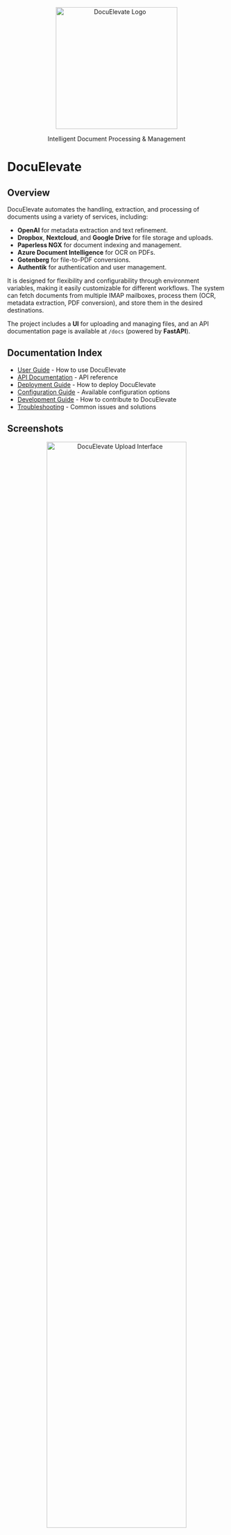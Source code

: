 <div align="center">
  <img src="frontend/static/logo_writing.svg" alt="DocuElevate Logo" width="280" />
  <p>Intelligent Document Processing & Management</p>
</div>

# DocuElevate

## Overview

DocuElevate automates the handling, extraction, and processing of documents using a variety of services, including:

- **OpenAI** for metadata extraction and text refinement.  
- **Dropbox**, **Nextcloud**, and **Google Drive** for file storage and uploads.  
- **Paperless NGX** for document indexing and management.  
- **Azure Document Intelligence** for OCR on PDFs.  
- **Gotenberg** for file-to-PDF conversions.  
- **Authentik** for authentication and user management.  

It is designed for flexibility and configurability through environment variables, making it easily customizable for different workflows. The system can fetch documents from multiple IMAP mailboxes, process them (OCR, metadata extraction, PDF conversion), and store them in the desired destinations.

The project includes a **UI** for uploading and managing files, and an API documentation page is available at `/docs` (powered by **FastAPI**).

## Documentation Index

- [User Guide](docs/UserGuide.md) - How to use DocuElevate
- [API Documentation](docs/API.md) - API reference
- [Deployment Guide](docs/DeploymentGuide.md) - How to deploy DocuElevate
- [Configuration Guide](docs/ConfigurationGuide.md) - Available configuration options
- [Development Guide](CONTRIBUTING.md) - How to contribute to DocuElevate
- [Troubleshooting](docs/Troubleshooting.md) - Common issues and solutions

## Screenshots

<div align="center">
  <img src="docs/upload-view.png" alt="DocuElevate Upload Interface" width="80%" />
  <p><em>Upload interface for adding new documents</em></p>
  
  <img src="docs/files-view.png" alt="DocuElevate Files View" width="80%" />
  <p><em>Files view with processed documents and metadata</em></p>
</div>

## Workflow Process

DocuElevate follows a streamlined document processing workflow:

<div align="center">
  <img src="docs/workflow-diagram.png" alt="DocuElevate Workflow" width="90%" />
</div>

### Document Ingestion
Documents enter DocuElevate through three possible channels:
1. **Web Upload**: Users manually upload files via the web interface
2. **Email Attachments**: Automatic polling of configured IMAP mailboxes (supports multiple accounts)
3. **API**: Direct programmatic uploads via the REST API

### Processing Pipeline
Every document goes through the following steps:
1. **PDF Conversion**: Non-PDF files are converted to PDF format using Gotenberg
2. **OCR Processing**: Azure Document Intelligence extracts text from images/scans
3. **Metadata Extraction**: OpenAI analyzes document content to identify:
   - Document type (invoice, receipt, contract, etc.)
   - Key entities (dates, names, amounts, account numbers)
   - Important data points specific to the document type
4. **Enrichment**: Metadata is attached to the document in a structured format

### Distribution
Processed documents with their metadata can be automatically sent to:
- **Dropbox**: For cloud storage and sharing
- **Nextcloud**: For self-hosted file storage
- **Google Drive**: For Google Workspace integration
- **Paperless-NGX**: For advanced document management with search capabilities

Users can choose to send documents to any combination of these destinations through configuration settings or manual selection.

## Features

- **Document Upload & Storage**:  
  - Manual uploads (via API or UI) to Dropbox, Nextcloud, Google Drive, or Paperless.  
- **OCR Processing (Azure)**:  
  - Extract text from scanned PDFs using Azure Document Intelligence.  
- **Metadata Extraction (OpenAI)**:  
  - Use GPT to classify, label, or otherwise enrich the text with structured metadata.  
- **PDF Conversion (Gotenberg)**:  
  - Convert non-PDF attachments (e.g., Word docs, images) into PDFs.  
- **Document Management (Paperless NGX)**:  
  - Store processed documents and metadata in a Paperless NGX instance.  
- **IMAP Integration**:  
  - Fetch documents from multiple mailboxes (including Gmail) and automatically enqueue them for processing.  
- **Authentication**:  
  - Secure access to the system using **Authentik** for OAuth2-based login.  

## Frameworks Used

- **FastAPI**: High-performance web framework for APIs.
- **Celery**: Task queue for asynchronous processing.
- **Redis**: Message broker and result backend.
- **SQLAlchemy**: ORM for database interactions.
- **Tailwind CSS**: Utility-first CSS framework.
- **Docker**: Containerization for easy deployment.

## Quick Start

For detailed installation and deployment instructions, please refer to the [Deployment Guide](docs/DeploymentGuide.md).

```bash
# Clone the repository
git clone <repository_url>
cd document-processor

# Configure environment variables
cp .env.example .env
# Edit .env with your settings

# Run with Docker Compose
docker-compose up -d
```

The API will be available at **`http://localhost:8000`**, and the API documentation is available at **`http://localhost:8000/docs`**.

## License

This project is licensed under the Apache License 2.0 - see the [LICENSE](LICENSE) file for details.